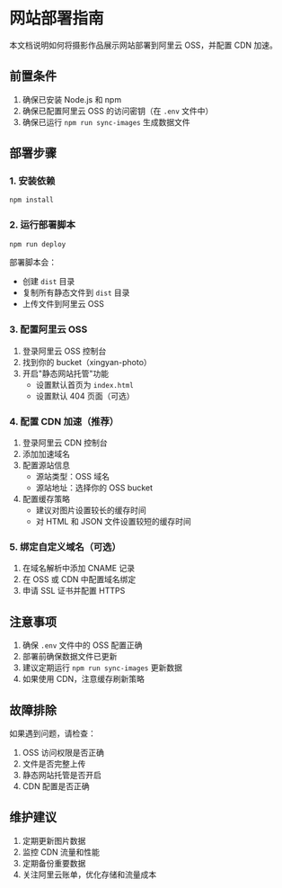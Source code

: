 # 网站部署指南

本文档说明如何将摄影作品展示网站部署到阿里云 OSS，并配置 CDN 加速。

## 前置条件

1. 确保已安装 Node.js 和 npm
2. 确保已配置阿里云 OSS 的访问密钥（在 `.env` 文件中）
3. 确保已运行 `npm run sync-images` 生成数据文件

## 部署步骤

### 1. 安装依赖

```bash
npm install
```

### 2. 运行部署脚本

```bash
npm run deploy
```

部署脚本会：
- 创建 `dist` 目录
- 复制所有静态文件到 `dist` 目录
- 上传文件到阿里云 OSS

### 3. 配置阿里云 OSS

1. 登录阿里云 OSS 控制台
2. 找到你的 bucket（xingyan-photo）
3. 开启"静态网站托管"功能
   - 设置默认首页为 `index.html`
   - 设置默认 404 页面（可选）

### 4. 配置 CDN 加速（推荐）

1. 登录阿里云 CDN 控制台
2. 添加加速域名
3. 配置源站信息
   - 源站类型：OSS 域名
   - 源站地址：选择你的 OSS bucket
4. 配置缓存策略
   - 建议对图片设置较长的缓存时间
   - 对 HTML 和 JSON 文件设置较短的缓存时间

### 5. 绑定自定义域名（可选）

1. 在域名解析中添加 CNAME 记录
2. 在 OSS 或 CDN 中配置域名绑定
3. 申请 SSL 证书并配置 HTTPS

## 注意事项

1. 确保 `.env` 文件中的 OSS 配置正确
2. 部署前确保数据文件已更新
3. 建议定期运行 `npm run sync-images` 更新数据
4. 如果使用 CDN，注意缓存刷新策略

## 故障排除

如果遇到问题，请检查：

1. OSS 访问权限是否正确
2. 文件是否完整上传
3. 静态网站托管是否开启
4. CDN 配置是否正确

## 维护建议

1. 定期更新图片数据
2. 监控 CDN 流量和性能
3. 定期备份重要数据
4. 关注阿里云账单，优化存储和流量成本 